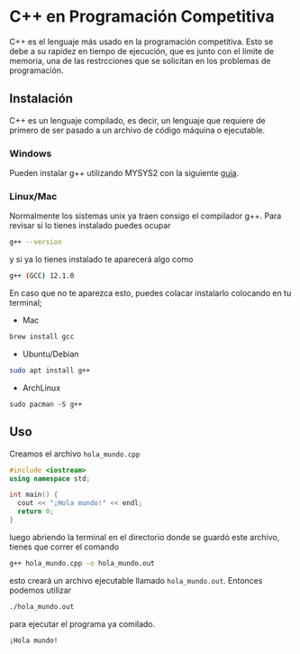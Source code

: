 # C++ en Programación Competitiva

C++ es el lenguaje más usado en la programación competitiva. Esto se debe a su rapidez en tiempo de ejecución, que es junto con el límite de memoria, una de las restrcciones que se solicitan en los problemas de programación.

## Instalación
C++ es un lenguaje compilado, es decir, un lenguaje que requiere de primero de ser pasado a un archivo de código máquina o ejecutable. 

### Windows
Pueden instalar g++ utilizando MYSYS2 con la siguiente [guía](https://code.visualstudio.com/docs/languages/cpp#_example-install-mingwx64). 


### Linux/Mac
Normalmente los sistemas unix ya traen consigo el compilador g++. Para revisar si lo tienes instalado puedes ocupar

```bash
g++ --version
```

y si ya lo tienes instalado te aparecerá algo como

```bash
g++ (GCC) 12.1.0
```

En caso que no te aparezca esto, puedes colacar instalarlo colocando en tu terminal;

- Mac

```bash
brew install gcc
```

- Ubuntu/Debian

```bash
sudo apt install g++
```

- ArchLinux

```
sudo pacman -S g++
```

## Uso

Creamos el archivo `hola_mundo.cpp`
```cpp
#include <iostream>
using namespace std;

int main() {
  cout << "¡Hola mundo!" << endl;
  return 0;
}
```
luego abriendo la terminal en el directorio donde se guardó este archivo, tienes que correr el comando

```bash
g++ hola_mundo.cpp -o hola_mundo.out
```

esto creará un archivo ejecutable llamado `hola_mundo.out`. Entonces podemos utilizar 

```bash
./hola_mundo.out
```

para ejecutar el programa ya comilado.

```
¡Hola mundo!
```